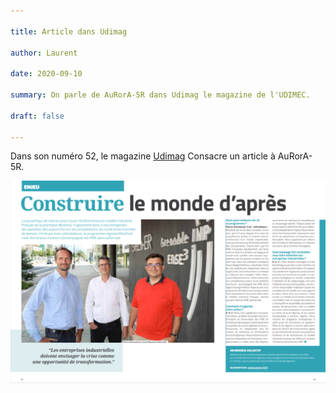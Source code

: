 ```yaml
---

title: Article dans Udimag

author: Laurent

date: 2020-09-10

summary: On parle de AuRorA-5R dans Udimag le magazine de l'UDIMEC.

draft: false

---
```


Dans son numéro 52, le magazine [Udimag](https://www.google.com/url?q=https://www.udimec.fr/sites/default/files/udimag_52_planche_bd.pdf&sa=D&ust=1610445304508000&usg=AOvVaw2huWjQi7vwLnJy0Ptg9b0h) Consacre un article à AuRorA-5R.

![](images/image1.png)


